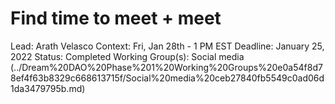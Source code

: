 # Find time to meet + meet

Lead: Arath Velasco
Context: Fri, Jan 28th - 1 PM EST
Deadline: January 25, 2022
Status: Completed
Working Group(s): Social media  (../Dream%20DAO%20Phase%201%20Working%20Groups%20e0a54f8d78ef4f63b8329c668613715f/Social%20media%20ceb27840fb5549c0ad06d1da3479795b.md)